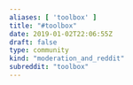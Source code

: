 ```yaml
---
aliases: [ 'toolbox' ]
title: "#toolbox"
date: 2019-01-02T22:06:55Z
draft: false
type: community
kind: "moderation_and_reddit"
subreddit: "toolbox"
---
```

